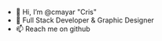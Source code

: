 - 👋 Hi, I’m @cmayar "Cris"
- 🌱 Full Stack Developer & Graphic Designer
- 📫 Reach me on github

<!---
cmayar/cmayar is a ✨ special ✨ repository because its `README.md` (this file) appears on your GitHub profile.
You can click the Preview link to take a look at your changes.
--->
